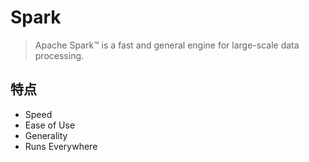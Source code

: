 # Spark
> Apache Spark™ is a fast and general engine for large-scale data processing.

## 特点

- Speed
- Ease of Use
- Generality
- Runs Everywhere



